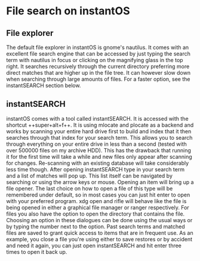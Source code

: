 # File search on instantOS

## File explorer

The default file explorer in instantOS is gnome's nautilus. It comes with an
excellent file search engine that can be accessed by just typing the search
term with nautilus in focus or clicking on the magnifying glass in the top right.
It searches recursively through the current directory preferring more direct
matches that are higher up in the file tree. It can however slow down when
searching through large amounts of files. For a faster option, see the
instantSEARCH section below.

## instantSEARCH

instantOS comes with a tool called instantSEARCH. It is accessed with the
shortcut ++super+alt+f++. It is using mlocate and plocate as a backend and
works by scanning your entire hard drive first to build and index that it then
searches through that index for your search term. This allows you to search
through everything on your entire drive in less than a second (tested with over
500000 files on my archive HDD). This has the drawback that running it for the
first time will take a while and new files only appear after scanning for
changes. Re-scanning with an existing database will take considerably less time
though.
After opening instantSEARCH type in your search term and a list of matches will
pop up. This list itself can be navigated by searching or using the arrow keys
or mouse. Opening an item will bring up a file opener. The last choice on how
to open a file of this type will be remembered under default, so in most cases
you can just hit enter to open with your preferred program. xdg open and rifle
will behave like the file is being opened in either a graphical file manager or
ranger respectively. For files you also have the option to open the directory
that contains the file. Choosing an option in these dialogues can be done using
the usual ways or by typing the number next to the option.
Past search terms and matched files are saved to grant quick access to items
that are in frequent use.  As an example, you close a file you're using either
to save restores or by accident and need it again, you can just open
instantSEARCH and hit enter three times to open it back up.
